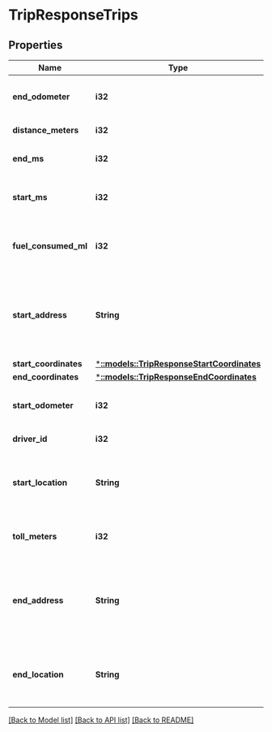 # TripResponseTrips

## Properties
Name | Type | Description | Notes
------------ | ------------- | ------------- | -------------
**end_odometer** | **i32** | Odometer reading at the end of the trip. | [optional] 
**distance_meters** | **i32** | Length of the trip in meters. | [optional] 
**end_ms** | **i32** | End of the trip in UNIX milliseconds. | [optional] 
**start_ms** | **i32** | Beginning of the trip in UNIX milliseconds. | [optional] 
**fuel_consumed_ml** | **i32** | Amount in milliliters of fuel consumed on this trip. | [optional] 
**start_address** | **String** | Text representation of nearest identifiable location to the start (latitude, longitude) coordinates. | [optional] 
**start_coordinates** | [***::models::TripResponseStartCoordinates**](TripResponse_startCoordinates.md) |  | [optional] 
**end_coordinates** | [***::models::TripResponseEndCoordinates**](TripResponse_endCoordinates.md) |  | [optional] 
**start_odometer** | **i32** | Odometer reading at the beginning of the trip. | [optional] 
**driver_id** | **i32** | ID of the driver. | [optional] 
**start_location** | **String** | Geocoded street address of start (latitude, longitude) coordinates. | [optional] 
**toll_meters** | **i32** | Length in meters trip spent on toll roads. | [optional] 
**end_address** | **String** | Text representation of nearest identifiable location to the end (latitude, longitude) coordinates. | [optional] 
**end_location** | **String** | Geocoded street address of start (latitude, longitude) coordinates. | [optional] 

[[Back to Model list]](../README.md#documentation-for-models) [[Back to API list]](../README.md#documentation-for-api-endpoints) [[Back to README]](../README.md)


